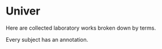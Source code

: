 # Univer
Here are collected laboratory works broken down by terms.

Every subject has an annotation.
